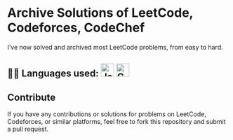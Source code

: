 # Archive Solutions of LeetCode, Codeforces, CodeChef
I’ve now solved and archived most LeetCode problems, from easy to hard.
## 👨‍💻 Languages used: <img src="https://raw.githubusercontent.com/jmnote/z-icons/master/svg/java.svg" alt="Java" width="30" height="30"> <img src="https://raw.githubusercontent.com/jmnote/z-icons/master/svg/cpp.svg" alt="C++" width="30" height="30">
## Contribute 
If you have any contributions or solutions for problems on LeetCode, Codeforces, or similar platforms, feel free to fork this repository and submit a pull request.
